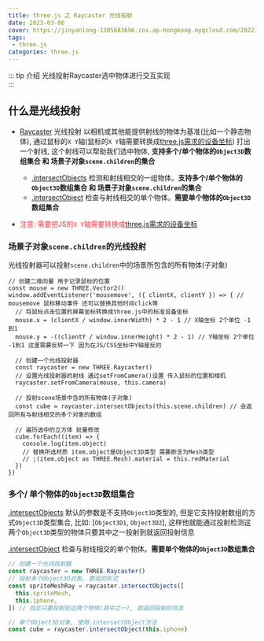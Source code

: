 ```yaml
---
title: three.js 之 Raycaster 光线投射
date: 2023-03-06
cover: https://jinyanlong-1305883696.cos.ap-hongkong.myqcloud.com/202211161902823.png
tags:
 - three.js
categories: three.js
---
```


::: tip 介绍
光线投射Raycaster选中物体进行交互实现<br>
:::

<!-- more -->

## 什么是光线投射

* [Raycaster](https://threejs.org/docs/index.html?q=ray#api/zh/core/Raycaster) 光线投射 以相机或其他能提供射线的物体为基准(比如一个静态物体), 通过鼠标的`X Y`轴(鼠标的`X Y`轴需要转换成[three.js需求的设备坐标](./5_4_mouse_XY.md)) 打出一个射线, 这个射线可以帮助我们选中物体, **支持多个/单个物体的`Object3D`数组集合 和 场景子对象`scene.children`的集合**
  * [.intersectObjects](https://threejs.org/docs/index.html?q=Raycaster#api/zh/core/Raycaster.intersectObjects) 检测和射线相交的一组物体。**支持多个/单个物体的`Object3D`数组集合 和 场景子对象`scene.children`的集合**
  * [.intersectObject](https://threejs.org/docs/index.html?q=Raycaster#api/zh/core/Raycaster.intersectObject) 检查与射线相交的单个物体。**需要单个物体的`Object3D`数组集合**

* <font color =#ff3040>注意: 需要把JS的`X Y`轴需要转换成[three.js需求的设备坐标](./5_4_mouse_XY.md) </font>

### **场景子对象`scene.children`的光线投射**

光线投射器可以投射`scene.children`中的场景所包含的所有物体(子对象)

```tsx
// 创建二维向量 用于记录鼠标的位置
const mouse = new THREE.Vector2()
window.addEventListener('mousemove', ({ clientX, clientY }) => { // mousemove 鼠标移动事件 还可以替换其他时间click等
  // 将鼠标点击位置的屏幕坐标转换成three.js中的标准设备坐标
  mouse.x = (clientX / window.innerWidth) * 2 - 1 // X轴坐标 2个单位 -1到1
  mouse.y = -((clientY / window.innerHeight) * 2 - 1) // Y轴坐标 2个单位 -1到1 这里需要反转一下 因为在JS/CSS坐标中Y轴是反的

  // 创建一个光线投射器
  const raycaster = new THREE.Raycaster()
  // 设置光线投射器的射线 通过setFromCamera()设置 传入鼠标的位置和相机
  raycaster.setFromCamera(mouse, this.camera)

  // 投射scene场景中含的所有物体(子对象)
  const cube = raycaster.intersectObjects(this.scene.children) // 会返回所有与射线相交的多个对象的数组
  
  // 遍历选中的立方体 批量修改
  cube.forEach((item) => {
    console.log(item.object)
    // 替换所选材质 item.object是Object3D类型 需要断言为Mesh类型
    // ;(item.object as THREE.Mesh).material = this.redMaterial
  })
})

```

### **多个/ 单个物体的`Object3D`数组集合**

[.intersectObjects](https://threejs.org/docs/index.html?q=Raycaster#api/zh/core/Raycaster.intersectObjects) 默认的参数是不支持`Object3D`类型的, 但是它支持投射数组的方式`Object3D`类型集合, 比如: [`Object3D1`, `Object3D2`], 这样他就能通过投射检测这两个`Object3D`类型的物体只要其中之一投射到就返回投射信息

[.intersectObject](https://threejs.org/docs/index.html?q=Raycaster#api/zh/core/Raycaster.intersectObject) 检查与射线相交的单个物体。**需要单个物体的`Object3D`数组集合**

```js
// 创建一个光线投射器
const raycaster = new THREE.Raycaster()
// 投射多个Object3D对象, 数组的形式
const spriteMeshRay = raycaster.intersectObjects([
  this.spriteMesh,
  this.iphone,
]) // 规定只要投射到这两个物体(其中之一), 就返回投射的信息

// 单个Object3D对象, 使用.intersectObject方法
const cube = raycaster.intersectObject(this.iphone) 

```
